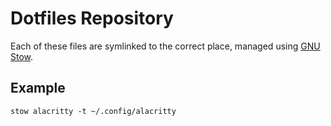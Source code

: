 # Dotfiles Repository

Each of these files are symlinked to the correct place, managed using [GNU Stow](https://www.gnu.org/software/stow/).

## Example

```
stow alacritty -t ~/.config/alacritty
```
